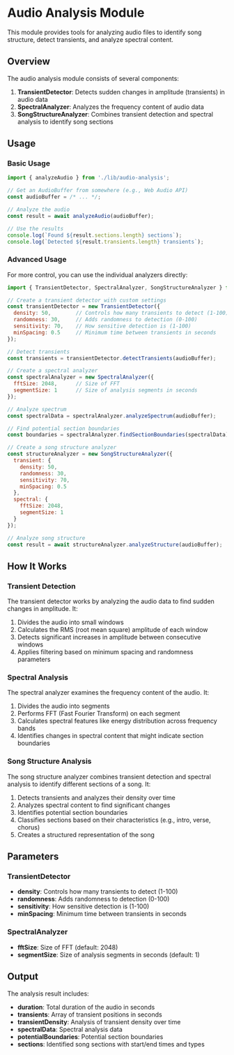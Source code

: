 # Audio Analysis Module

This module provides tools for analyzing audio files to identify song structure, detect transients, and analyze spectral content.

## Overview

The audio analysis module consists of several components:

1. **TransientDetector**: Detects sudden changes in amplitude (transients) in audio data
2. **SpectralAnalyzer**: Analyzes the frequency content of audio data
3. **SongStructureAnalyzer**: Combines transient detection and spectral analysis to identify song sections

## Usage

### Basic Usage

```javascript
import { analyzeAudio } from './lib/audio-analysis';

// Get an AudioBuffer from somewhere (e.g., Web Audio API)
const audioBuffer = /* ... */;

// Analyze the audio
const result = await analyzeAudio(audioBuffer);

// Use the results
console.log(`Found ${result.sections.length} sections`);
console.log(`Detected ${result.transients.length} transients`);
```

### Advanced Usage

For more control, you can use the individual analyzers directly:

```javascript
import { TransientDetector, SpectralAnalyzer, SongStructureAnalyzer } from './lib/audio-analysis';

// Create a transient detector with custom settings
const transientDetector = new TransientDetector({
  density: 50,        // Controls how many transients to detect (1-100)
  randomness: 30,     // Adds randomness to detection (0-100)
  sensitivity: 70,    // How sensitive detection is (1-100)
  minSpacing: 0.5     // Minimum time between transients in seconds
});

// Detect transients
const transients = transientDetector.detectTransients(audioBuffer);

// Create a spectral analyzer
const spectralAnalyzer = new SpectralAnalyzer({
  fftSize: 2048,      // Size of FFT
  segmentSize: 1      // Size of analysis segments in seconds
});

// Analyze spectrum
const spectralData = spectralAnalyzer.analyzeSpectrum(audioBuffer);

// Find potential section boundaries
const boundaries = spectralAnalyzer.findSectionBoundaries(spectralData);

// Create a song structure analyzer
const structureAnalyzer = new SongStructureAnalyzer({
  transient: {
    density: 50,
    randomness: 30,
    sensitivity: 70,
    minSpacing: 0.5
  },
  spectral: {
    fftSize: 2048,
    segmentSize: 1
  }
});

// Analyze song structure
const result = await structureAnalyzer.analyzeStructure(audioBuffer);
```

## How It Works

### Transient Detection

The transient detector works by analyzing the audio data to find sudden changes in amplitude. It:

1. Divides the audio into small windows
2. Calculates the RMS (root mean square) amplitude of each window
3. Detects significant increases in amplitude between consecutive windows
4. Applies filtering based on minimum spacing and randomness parameters

### Spectral Analysis

The spectral analyzer examines the frequency content of the audio. It:

1. Divides the audio into segments
2. Performs FFT (Fast Fourier Transform) on each segment
3. Calculates spectral features like energy distribution across frequency bands
4. Identifies changes in spectral content that might indicate section boundaries

### Song Structure Analysis

The song structure analyzer combines transient detection and spectral analysis to identify different sections of a song. It:

1. Detects transients and analyzes their density over time
2. Analyzes spectral content to find significant changes
3. Identifies potential section boundaries
4. Classifies sections based on their characteristics (e.g., intro, verse, chorus)
5. Creates a structured representation of the song

## Parameters

### TransientDetector

- **density**: Controls how many transients to detect (1-100)
- **randomness**: Adds randomness to detection (0-100)
- **sensitivity**: How sensitive detection is (1-100)
- **minSpacing**: Minimum time between transients in seconds

### SpectralAnalyzer

- **fftSize**: Size of FFT (default: 2048)
- **segmentSize**: Size of analysis segments in seconds (default: 1)

## Output

The analysis result includes:

- **duration**: Total duration of the audio in seconds
- **transients**: Array of transient positions in seconds
- **transientDensity**: Analysis of transient density over time
- **spectralData**: Spectral analysis data
- **potentialBoundaries**: Potential section boundaries
- **sections**: Identified song sections with start/end times and types